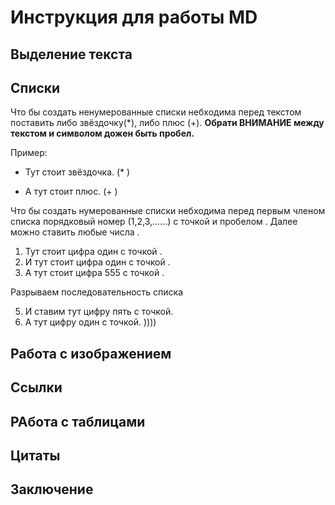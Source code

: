 # Инструкция для работы MD

## Выделение текста 

## Списки 


Что бы создать ненумерованные списки небходима перед текстом поставить либо звёздочку(*), либо плюс (+).
**Обрати ВНИМАНИЕ между текстом и символом дожен быть пробел.**

Пример:
* Тут стоит звёздочка. (* )
+ А тут стоит плюс. (+ )

Что бы создать нумерованные списки небходима перед первым членом списка порядковый номер (1,2,3,......) c точкой и пробелом . Далее можно ставить любые числа .
1. Тут стоит цифра один с точкой .
1. И тут стоит цифра один с точкой .
555. А тут стоит цифра 555 с точкой .

Разрываем последовательность списка 

5. И ставим тут  цифру пять с точкой.
1. А тут  цифру один с точкой. ))))




## Работа с изображением 


##  Ссылки 

## РАбота с таблицами 


## Цитаты

## Заключение



